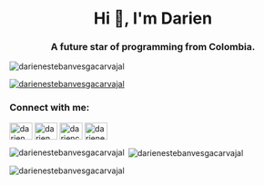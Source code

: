 <h1 align="center">Hi 👋, I'm Darien</h1>
<h3 align="center">A future star of programming from Colombia.</h3>

<p align="left"> <img src="https://komarev.com/ghpvc/?username=darienestebanvesgacarvajal&label=Profile%20views&color=0e75b6&style=flat" alt="darienestebanvesgacarvajal" /> </p>

<p align="left"> <a href="https://github.com/ryo-ma/github-profile-trophy"><img src="https://github-profile-trophy.vercel.app/?username=darienestebanvesgacarvajal" alt="darienestebanvesgacarvajal" /></a> </p>

<h3 align="left">Connect with me:</h3>
<p align="left">
<a href="https://fb.com/darien carvajal" target="blank"><img align="center" src="https://raw.githubusercontent.com/rahuldkjain/github-profile-readme-generator/master/src/images/icons/Social/facebook.svg" alt="darien carvajal" height="30" width="40" /></a>
<a href="https://instagram.com/darien_c_27" target="blank"><img align="center" src="https://raw.githubusercontent.com/rahuldkjain/github-profile-readme-generator/master/src/images/icons/Social/instagram.svg" alt="darien_c_27" height="30" width="40" /></a>
<a href="https://www.youtube.com/c/dariencarvajal" target="blank"><img align="center" src="https://raw.githubusercontent.com/rahuldkjain/github-profile-readme-generator/master/src/images/icons/Social/youtube.svg" alt="dariencarvajal" height="30" width="40" /></a>
<a href="https://discord.gg/darienestebanvesgacarvajal" target="blank"><img align="center" src="https://raw.githubusercontent.com/rahuldkjain/github-profile-readme-generator/master/src/images/icons/Social/discord.svg" alt="darienestebanvesgacarvajal" height="30" width="40" /></a>
</p>

<p><img align="left" src="https://github-readme-stats.vercel.app/api/top-langs?username=darienestebanvesgacarvajal&show_icons=true&locale=en&layout=compact" alt="darienestebanvesgacarvajal" /></p>

<p>&nbsp;<img align="center" src="https://github-readme-stats.vercel.app/api?username=darienestebanvesgacarvajal&show_icons=true&locale=en" alt="darienestebanvesgacarvajal" /></p>

<p><img align="center" src="https://github-readme-streak-stats.herokuapp.com/?user=darienestebanvesgacarvajal&" alt="darienestebanvesgacarvajal" /></p>
